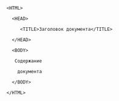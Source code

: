                <HTML>

                 <HEAD>

                    <TITLE>Заголовок документа</TITLE>

                 </HEAD>

                 <BODY>

                  Содержание

                   документа

                 </BODY>

               </HTML>
